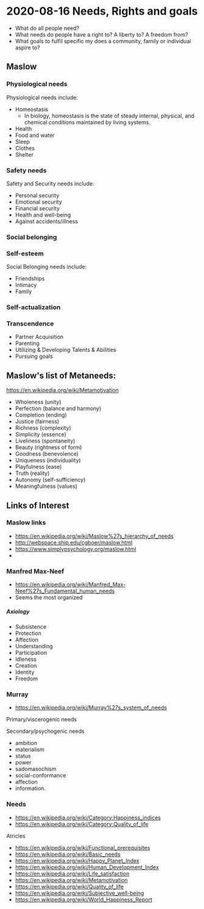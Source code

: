 # 2020-08-16 Needs, Rights and goals

* What do all people need?
* What needs do people have a right to? A liberty to? A freedom from?
* What goals to fulfil specific my does a community, family or individual aspire to?


## Maslow


### Physiological needs

Physiological needs include:

* Homeostasis
	* In biology, homeostasis is the state of steady internal, physical, and chemical conditions maintained by living systems.
* Health
* Food and water
* Sleep
* Clothes
* Shelter

### Safety needs

Safety and Security needs include:

* Personal security
* Emotional security
* Financial security
* Health and well-being
* Against accidents/illness

### Social belonging


### Self-esteem

Social Belonging needs include:

* Friendships
* Intimacy
* Family

### Self-actualization


### Transcendence

* Partner Acquisition
* Parenting
* Utilizing & Developing Talents & Abilities
* Pursuing goals


## Maslow's list of Metaneeds:

https://en.wikipedia.org/wiki/Metamotivation

* Wholeness (unity)
* Perfection (balance and harmony)
* Completion (ending)
* Justice (fairness)
* Richness (complexity)
* Simplicity (essence)
* Liveliness (spontaneity)
* Beauty (rightness of form)
* Goodness (benevolence)
* Uniqueness (individuality)
* Playfulness (ease)
* Truth (reality)
* Autonomy (self-sufficiency)
* Meaningfulness (values)

## Links of Interest

### Maslow links

* https://en.wikipedia.org/wiki/Maslow%27s_hierarchy_of_needs
* http://webspace.ship.edu/cgboer/maslow.html
* https://www.simplypsychology.org/maslow.html
*

### Manfred Max-Neef

* https://en.wikipedia.org/wiki/Manfred_Max-Neef%27s_Fundamental_human_needs
* Seems the most organized


##### Axiology

* Subsistence
* Protection
* Affection
* Understanding
* Participation
* Idleness
* Creation
* Identity
* Freedom


### Murray

* https://en.wikipedia.org/wiki/Murray%27s_system_of_needs

Primary/viscerogenic needs

Secondary/psychogenic needs

* ambition
 * materialism
 * status
 * power
 * sadomasochism
 * social-conformance
 * affection
 * information.


### Needs

* https://en.wikipedia.org/wiki/Category:Happiness_indices
* https://en.wikipedia.org/wiki/Category:Quality_of_life

Atricles

* https://en.wikipedia.org/wiki/Functional_prerequisites
* https://en.wikipedia.org/wiki/Basic_needs
* https://en.wikipedia.org/wiki/Happy_Planet_Index
* https://en.wikipedia.org/wiki/Human_Development_Index
* https://en.wikipedia.org/wiki/Life_satisfaction
* https://en.wikipedia.org/wiki/Metamotivation
* https://en.wikipedia.org/wiki/Quality_of_life
* https://en.wikipedia.org/wiki/Subjective_well-being
* https://en.wikipedia.org/wiki/World_Happiness_Report